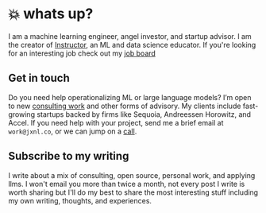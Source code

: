 # :boom: whats up?

I am a machine learning engineer, angel investor, and startup advisor. I am the creator of [Instructor](https://github.com/jxnl/instructor), an ML and data science educator. If you're looking for an interesting job check out my [job board](https://jobs.applied-llms.org/)

## Get in touch

Do you need help operationalizing ML or large language models? I’m open to new [consulting work](./services.md) and other forms of advisory. My clients include fast-growing startups backed by firms like Sequoia, Andreessen Horowitz, and Accel. If you need help with your project, send me a brief email at `work@jxnl.co`, or we can jump on a [call](https://cal.com/jasonliu/expert-call).

## Subscribe to my writing

I write about a mix of consulting, open source, personal work, and applying llms. I won't email you more than twice a month, not every post I write is worth sharing but I'll do my best to share the most interesting stuff including my own writing, thoughts, and experiences.

<script async data-uid="fe6b71773e" src="https://fivesixseven.ck.page/fe6b71773e/index.js"></script>
